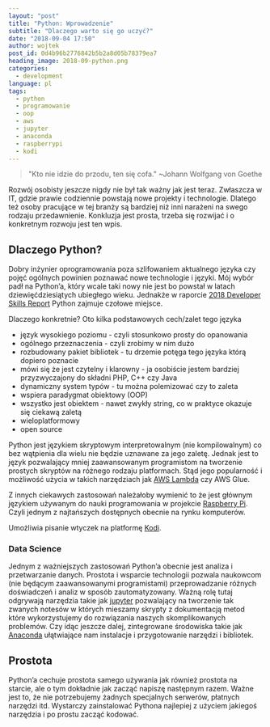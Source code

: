 ```yaml
---
layout: "post"
title: "Python: Wprowadzenie"
subtitle: "Dlaczego warto się go uczyć?"
date: "2018-09-04 17:50"
author: wojtek
post_id: 0d4b96b2776842b5b2a8d05b78379ea7
heading_image: 2018-09-python.png
categories: 
  - development
language: pl
tags:
  - python
  - programowanie
  - oop
  - aws
  - jupyter
  - anaconda
  - raspberrypi
  - kodi
---
```


> "Kto nie idzie do przodu, ten się cofa." ~Johann Wolfgang von Goethe

Rozwój osobisty jeszcze nigdy nie był tak ważny jak jest teraz. Zwłaszcza w IT, gdzie prawie codziennie powstają nowe projekty i technologie. Dlatego też osoby pracujące w tej branży są bardziej niż inni narażeni na swego rodzaju przedawnienie. Konkluzja jest prosta, trzeba się rozwijać i o konkretnym rozwoju jest ten wpis.

## Dlaczego Python?

Dobry inżynier oprogramowania poza szlifowaniem aktualnego języka czy pojęć ogólnych powinien poznawać nowe technologie i języki. Mój wybór padł na Python’a, który wcale taki nowy nie jest bo powstał w latach dziewięćdziesiątych ubiegłego wieku. Jednakże w raporcie [2018 Developer Skills Report](https://research.hackerrank.com/developer-skills/2018/) Python zajmuje czołowe miejsce.

Dlaczego konkretnie? Oto kilka podstawowych cech/zalet tego języka

- język wysokiego poziomu - czyli stosunkowo prosty do opanowania
- ogólnego przeznaczenia - czyli zrobimy w nim dużo
- rozbudowany pakiet bibliotek - tu drzemie potęga tego języka którą dopiero poznacie
- mówi się że jest czytelny i klarowny - ja osobiście jestem bardziej przyzwyczajony do składni PHP, C++ czy Java
- dynamiczny system typów - tu można polemizować czy to zaleta
- wspiera paradygmat obiektowy (OOP)
- wszystko jest obiektem - nawet zwykły string, co w praktyce okazuje się ciekawą zaletą
- wieloplatformowy
- open source

Python jest językiem skryptowym interpretowalnym (nie kompilowalnym) co bez wątpienia dla wielu nie będzie uznawane za jego zaletę. Jednak jest to język pozwalający mniej zaawansowanym programistom na tworzenie prostych skryptów na różnego rodzaju platformach. Stąd jego popularność i możliwość użycia w takich narzędziach jak [AWS Lambda](https://aws.amazon.com/free/webapps) czy AWS Glue.

Z innych ciekawych zastosowań należałoby wymienić to że jest głównym językiem używanym do nauki programowania w projekcie [Raspberry Pi](https://www.raspberrypi.org/). Czyli jednym z najtańszych dostępnych obecnie na rynku komputerów.

Umożliwia pisanie wtyczek na platformę [Kodi](https://kodi.tv/article/attention-addon-developers-migration-python-3).

### Data Science

Jednym z ważniejszych zastosowań Python’a obecnie jest analiza i przetwarzanie danych. Prostota i wsparcie technologii pozwala naukowcom (nie będącym zaawansowanymi programistami) przeprowadzanie różnych doświadczeń i analiz w sposób zautomatyzowany. Ważną rolę tutaj odgrywają narzędzia takie jak [jupyter](http://jupyter.org/) pozwalający na tworzenie tak zwanych notesów w których mieszamy skrypty z dokumentacją metod które wykorzystujemy do rozwiązania naszych skomplikowanych problemów. Czy idąc jeszcze dalej, zintegrowane środowiska takie jak [Anaconda](https://anaconda.org/) ułątwiające nam instalacje i przygotowanie narzędzi i bibliotek.

## Prostota

Python’a cechuje prostota samego używania jak również prostota na starcie, ale o tym dokładnie jak zacząć napiszę następnym razem. Ważne jest to, że nie potrzebujemy żadnych specjalnych serwerów, płatnych narzędzi itd. Wystarczy zainstalować Pythona najlepiej z użyciem jakiegoś narzędzia i po prostu zacząć kodować.
